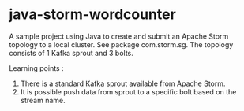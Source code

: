 # java-storm-wordcounter
A sample project using Java to create and submit an Apache Storm topology to a local cluster. See package com.storm.sg.
The topology consists of 1 Kafka sprout and 3 bolts. 

Learning points :
1. There is a standard Kafka sprout available from Apache Storm.
2. It is possible push data from sprout to a specific bolt based on the stream name.

